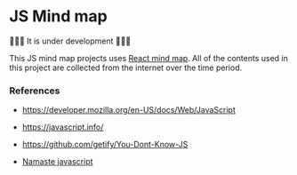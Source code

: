 # JS Mind map

🚧🚧🚧 It is under development 🚧🚧🚧

This JS mind map projects uses [React mind map](https://github.com/awehook/react-mindmap). All of the contents used in this project are collected from the internet over the time period.

### References

- https://developer.mozilla.org/en-US/docs/Web/JavaScript

- https://javascript.info/

- https://github.com/getify/You-Dont-Know-JS

- [Namaste javascript](https://www.youtube.com/playlist?list=PLlasXeu85E9cQ32gLCvAvr9vNaUccPVNP)
